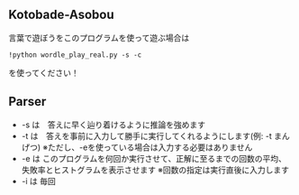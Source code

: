 ## Kotobade-Asobou

言葉で遊ぼうをこのプログラムを使って遊ぶ場合は

```!python wordle_play_real.py -s -c```

を使ってください！

## Parser
+ -s は　答えに早く辿り着けるように推論を強めます
+ -t は　答えを事前に入力して勝手に実行してくれるようにします(例: -t まんげつ)
       ※ただし、-eを使っている場合は入力する必要はありません
+ -e は このプログラムを何回か実行させて、正解に至るまでの回数の平均、失敗率とヒストグラムを表示させます
       ※回数の指定は実行直後に入力します
+ -i は 毎回
